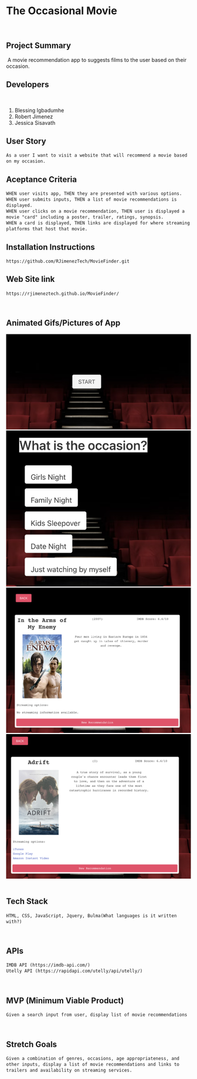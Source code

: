 # The Occasional Movie
​
​
## Project Summary
​
A movie recommendation app to suggests films to the user based on their occasion.
​
## Developers
​
1. Blessing Igbadumhe
​
2. Robert Jimenez
​
3. Jessica Sisavath
​
## User Story
    As a user I want to visit a website that will recommend a movie based on my occasion.

## Aceptance Criteria
    WHEN user visits app, THEN they are presented with various options.
    WHEN user submits inputs, THEN a list of movie recommendations is displayed.
    WHEN user clicks on a movie recommendation, THEN user is displayed a movie "card" including a poster, trailer, ratings, synopsis.
    WHEN a card is displayed, THEN links are displayed for where streaming platforms that host that movie.

## Installation Instructions
    https://github.com/RJimenezTech/MovieFinder.git

## Web Site link
    https://rjimeneztech.github.io/MovieFinder/

​
​
## Animated Gifs/Pictures of App
![The Occasional Movie](./assets/images/screenShot.png)
![The Occasional Movie](./assets/images/screenShot2.png)
![The Occasional Movie](./assets/images/screenShot3.png)
![The Occasional Movie](./assets/images/screenShot4.png)
​
## Tech Stack
    HTML, CSS, JavaScript, Jquery, Bulma(What languages is it written with?)
​
## APIs
    IMDB API (https://imdb-api.com/) 
    Utelly API (https://rapidapi.com/utelly/api/utelly/) 
​
## MVP (Minimum Viable Product)
    Given a search input from user, display list of movie recommendations
​
​
## Stretch Goals
    Given a combination of genres, occasions, age appropriateness, and other inputs, display a list of movie recommendations and links to trailers and availability on streaming services.
